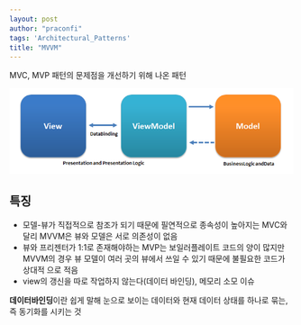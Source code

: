 ```yaml
---
layout: post
author: "praconfi"
tags: 'Architectural_Patterns'
title: "MVVM"
---
```


MVC, MVP 패턴의 문제점을 개선하기 위해 나온 패턴

![mvvm](../assets/imgs/2022-12-22/mvvm.png)
## 특징

- 모델-뷰가 직접적으로 참조가 되기 때문에 필연적으로 종속성이 높아지는 MVC와 달리
MVVM은 뷰와 모델은 서로 의존성이 없음
- 뷰와 프리젠터가 1:1로 존재해야하는 MVP는 보일러플레이트 코드의 양이 많지만
MVVM의 경우 뷰 모델이 여러 곳의 뷰에서 쓰일 수 있기 때문에 불필요한 코드가 상대적
으로 적음
- view의 갱신을 따로 작업하지 않는다(데이터 바인딩), 메모리 소모 이슈

**데이터바인딩**이란 쉽게 말해 눈으로 보이는 데이터와 현재 데이터 상태를 하나로 묶는, 즉 동기화를 시키는 것